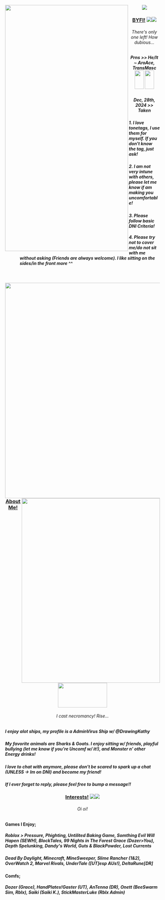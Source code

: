 <p align="center"> 
<img src="https://files.catbox.moe/tmtmdd.png"/>
<img src="https://files.catbox.moe/a7y76i.png"
  width="400" 
  height="800"
  align="left"
/>
<h3 align="center"><strong><u>BYFI!</u></strong> <img src="https://files.catbox.moe/5nrfyp.webp"/><img src="https://files.catbox.moe/colkk3.webp"/></h3>
<h6 align="center">There's only one left! How dubious... 
<h5 align="center"> Prns >> He/It ~ AroAce, TransMasc <img src="https://files.catbox.moe/9hvulv.webp" width="30" height="60" /> <img src="https://files.catbox.moe/ufauhd.webp" width="30" height="60" /> 
  <h5 align="center">Dec, 28th, 2024 >> Taken
<h5><ul><align="left"> 1. I love tonetags, I use them for myself. If you don't know the tag, just ask!</h5>
<h5><ul><align="left"> 2. I am not very intune with others, please let me know if am making you uncomfortable!</h5>
<h5><ul><align="left"> 3. Please follow basic DNI Criteria!
<h5><ul><align="left"> 4. Please try not to cover me/do not sit with me without asking (Friends are always welcome). I like sitting on the sides/in the front more ^^
</align></ul>
</h5>
</h6>
</p>
</br>

<img src="https://files.catbox.moe/lhroof.png"
  align="right"
  width="550" 
  height="700"
  />
  </br>
  </br>
  </br>
      
</p>
 <img src="https://files.catbox.moe/8d7bg2.png"
  align="right"
  width="450" 
  height="600"
  />
<h3 align="center"><strong><u>About Me!</u></strong> <img src="https://files.catbox.moe/0t1nru.png" width="160" height="80" /></h3>
<h6 align="center">I cast necromancy! Rise...
<h5><align="left"> I enjoy alot ships, my profile is a AdminVirus Ship w/ @DrawingKathy </align></h5></h6>
<h5><align="left"> My favorite animals are Sharks & Goats. I enjoy sitting w/ friends, playful bullying (let me know if you're Uncomf w/ it!), and Monster n' other Energy drinks! </align></h5></h6>
<h5><align="left">I love to chat with anymore, please don't be scared to spark up a chat (UNLESS -> Im on DNI) and become my friend! </align></h5></h6>
<h5><align="left"> If I ever forget to reply, please feel free to bump a message!! </align></h5></h6>
<h3 align="center"><strong><u>Interests!</u></strong> <img src="https://files.catbox.moe/kekc6s.webp"/><img src="https://files.catbox.moe/45zs7o.webp"/></h3>
<h6 align="center"> Oi oi!
<h4><align="left">Games I Enjoy; </align></h5></h6>
<h5><align="left"> Roblox > Pressure, Phighting, Untilited Baking Game, Somthing Evil Will Hapen (SEWH), BlockTales, 99 Nights in The Forest Grace (Dozer>You), Depth Spelunking, Dandy's World, Guts & BlackPowder, Lost Currents</align></h5></h6>
<h5><align="left"> Dead By Daylight, Minecraft, MineSweeper, Slime Rancher (1&2), OverWatch 2, Marvel Rivals, UnderTale ([UT]esp AUs!), DeltaRune[DR]</align></h5></h6>
</p>
<h4><align="left"> Comfs; </align></h5></h6>
<h5><align="left"> Dozer (Grace), HandPlates!Gaster (UT), AnTenna (DR), Onett (BeeSwarm Sim, Rblx), Saiki (Saiki K.), StickMasterLuke (Rblx Admin) </align></h5></h6>
